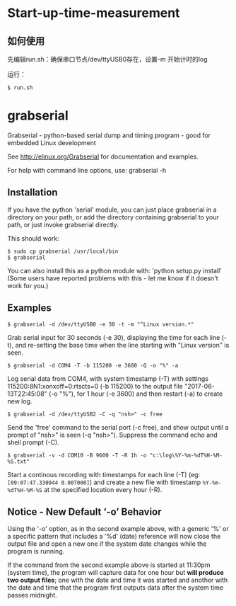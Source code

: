 Start-up-time-measurement
==========
如何使用
------------
先编辑run.sh：确保串口节点/dev/ttyUSB0存在，设置-m 开始计时的log

运行：

    $ run.sh

# grabserial

Grabserial - python-based serial dump and timing program - good for
embedded Linux development

See http://elinux.org/Grabserial for documentation and examples.

For help with command line options, use: grabserial -h

Installation
------------
If you have the python 'serial' module, you can just place grabserial
in a directory on your path, or add the directory containing grabserial
to your path, or just invoke grabserial directly.

This should work:

    $ sudo cp grabserial /usr/local/bin
    $ grabserial

You can also install this as a python module with: 'python setup.py install'
(Some users have reported problems with this - let me know if it doesn't
work for you.)

Examples
--------

    $ grabserial -d /dev/ttyUSB0 -e 30 -t -m "^Linux version.*"

Grab serial input for 30 seconds (-e 30), displaying the time for each
line (-t), and re-setting the base time when the line starting with
"Linux version" is seen.

    $ grabserial -d COM4 -T -b 115200 -e 3600 -Q -o "%" -a

Log serial data from COM4, with system timestamp (-T)
with settings 115200:8N1:xonxoff=0:rtscts=0 (-b 115200)
to the output file "2017-06-13T22:45:08" (-o "%"), for 1 hour (-e 3600)
and then restart (-a) to create new log.

    $ grabserial -d /dev/ttyUSB2 -C -q "nsh>" -c free

Send the 'free' command to the serial port (-c free), and show output
until a prompt of "nsh>" is seen (-q "nsh>"). Suppress the command echo
and shell prompt (-C).

    $ grabserial -v -d COM10 -B 9600 -T -R 1h -o "c:\log\%Y-%m-%dT%H-%M-%S.txt"

Start a continous recording with timestamps for each line (-T)
(eg: `[09:07:47.330944 0.007000]`) and create a new file with
timestamp `%Y-%m-%dT%H-%M-%S` at the specified location every hour (-R).

Notice - New Default ‘-o’ Behavior
----------------------------------
Using the '-o' option, as in the second example above, with a generic '%'
or a specific pattern that includes a '%d' (date) reference will now close
the output file and open a new one if the system date changes while the
program is running.

If the command from the second example above is started at 11:30pm (system
time), the program will capture data for one hour but **will produce two
output files**; one with the date and time it was started and another with
the date and time that the program first outputs data after the system
time passes midnight.

